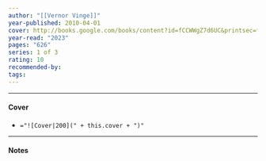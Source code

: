 ```yaml
---
author: "[[Vernor Vinge]]"
year-published: 2010-04-01
cover: http://books.google.com/books/content?id=fCCWWgZ7d6UC&printsec=frontcover&img=1&zoom=1&edge=curl&source=gbs_api
year-read: "2023"
pages: "626"
series: 1 of 3
rating: 10
recommended-by: 
tags:
---
```


---
#### Cover
- `="![Cover|200](" + this.cover + ")"`
---
#### Notes